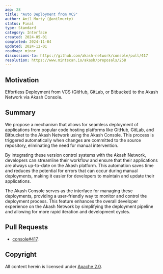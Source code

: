 ```yaml
---
aep: 28
title: "Auto Deployment from VCS"
author: Anil Murty (@anilmurty)
status: Final
type: Standard
category: Interface
created: 2024-05-01
completed: 2024-11-04
updated: 2024-12-01
roadmap: minor
discussions-to: https://github.com/akash-network/console/pull/417
resolution: https://www.mintscan.io/akash/proposals/258
---
```


## Motivation

Effortless Deployment from VCS (GitHub, GitLab, or Bitbucket) to the Akash Network via Akash Console.

## Summary

We propose a mechanism that allows for seamless deployment of applications from popular code hosting platforms like GitHub, GitLab, and Bitbucket to the Akash Network using the Akash Console. This process is triggered automatically when changes are committed to the source repository, eliminating the need for manual intervention.

By integrating these version control systems with the Akash Network, developers can streamline their workflow and ensure that their applications are always up-to-date on the Akash platform. This automation saves time and reduces the potential for errors that can occur during manual deployments, making it easier for developers to maintain and update their applications.

The Akash Console serves as the interface for managing these deployments, providing a user-friendly way to monitor and control the deployment process. This feature enhances the overall developer experience on the Akash Network by simplifying the deployment pipeline and allowing for more rapid iteration and development cycles.

## Pull Requests

* [console#417](https://github.com/akash-network/console/pull/417).

## Copyright

All content herein is licensed under [Apache 2.0](https://www.apache.org/licenses/LICENSE-2.0). 